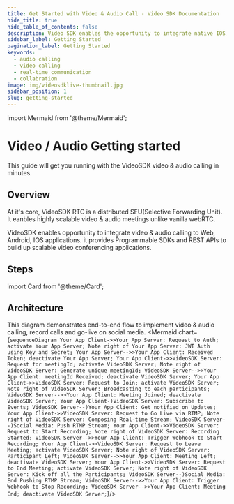 ```yaml
---
title: Get Started with Video & Audio Call - Video SDK Documentation
hide_title: true
hide_table_of_contents: false
description: Video SDK enables the opportunity to integrate native IOS, Android & Web SDKs to add live video & audio conferencing to your applications.
sidebar_label: Getting Started
pagination_label: Getting Started
keywords:
  - audio calling
  - video calling
  - real-time communication
  - collabration
image: img/videosdklive-thumbnail.jpg
sidebar_position: 1
slug: getting-started
---
```


import Mermaid from '@theme/Mermaid';

# Video / Audio Getting started

This guide will get you running with the VideoSDK video & audio calling in minutes.

## Overview

At it's core, VideoSDK RTC is a distributed SFU(Selective Forwarding Unit). It eanbles highly scalable video & audio meetings unlike vanilla webRTC.

VideoSDK enables opportunity to integrate video & audio calling to Web, Android, IOS applications. it provides Programmable SDKs and REST APIs to build up scalable video conferencing applications.

## Steps

import Card from '@theme/Card';

<div class="container guide-steps-block">
  <div class="row ">
    <div class="col col--6">
      <Card heading="1. Get your API key and Secret" link="/javascript/guide/video-and-audio-calling-api-sdk/signup-and-create-api" description="Generate your API key and Secret from Video SDK." />
    </div>
     <div class="col col--6">
      <Card heading="2. Client Setup for React JS" link="/javascript/guide/video-and-audio-calling-api-sdk/supported-platforms" description="Easy to integrate SDK with cross-channel support." />
    </div>
  </div>
  <div class="row ">
   <div class="col col--6" >
      <Card heading="3. Authentication and Tokens" link="/javascript/guide/video-and-audio-calling-api-sdk/server-setup" description="Setup secured server authentication and authorization."  />
    </div>
    <div class="col col--6">
      <Card heading="4. Start a Voice / Video Call" link="/javascript/guide/video-and-audio-calling-api-sdk/quick-start" description="Get started with step by step guide of integrating Video SDK." />
    </div>
  </div>
  <div class="row ">
   <div class="col col--6" >
      <Card heading="5. Basic Features" link="/javascript/guide/video-and-audio-calling-api-sdk/server-setup" description="Explore basic features such as join, leave and customise."  />
    </div>
    <div class="col col--6">
      <Card heading="6. Advanced Features" link="/javascript/guide/video-and-audio-calling-api-sdk/features/start-join-meeting" description="Explore advanced features such as screen sharing, recording and live streaming." />
    </div>
  </div>
</div>

## Architecture

This diagram demonstrates end-to-end flow to implement video & audio calling, record calls and go-live on social media.
<Mermaid chart={`sequenceDiagram Your App Client->>Your App Server: Request to Auth; activate Your App Server; Note right of Your App Server: JWT Auth using Key and Secret; Your App Server-->>Your App Client: Received Token; deactivate Your App Server; Your App Client->>VideoSDK Server: Request for meetingId; activate VideoSDK Server; Note right of VideoSDK Server: Generate unique meetingId; VideoSDK Server-->>Your App Client: meetingId Received; deactivate VideoSDK Server; Your App Client->>VideoSDK Server: Request to Join; activate VideoSDK Server; Note right of VideoSDK Server: Broadcasting to each participants; VideoSDK Server-->>Your App Client: Meeting Joined; deactivate VideoSDK Server; Your App Client-)VideoSDK Server: Subscribe to Events; VideoSDK Server--)Your App Client: Get notified on Updates; Your App Client->>VideoSDK Server: Request to Go Live via RTMP; Note right of VideoSDK Server: Composing Real-time Stream; VideoSDK Server--)Social Media: Push RTMP Stream; Your App Client->>VideoSDK Server: Request to Start Recording; Note right of VideoSDK Server: Recording Started; VideoSDK Server-->>Your App Client: Trigger Webhook to Start Recording; Your App Client->>VideoSDK Server: Request to Leave Meeting; activate VideoSDK Server; Note right of VideoSDK Server: Participant Left; VideoSDK Server-->>Your App Client: Meeting Left; deactivate VideoSDK Server; Your App Client->>VideoSDK Server: Request to End Meeting; activate VideoSDK Server; Note right of VideoSDK Server: Kick off all the Participants; VideoSDK Server--)Social Media: End Pushing RTMP Stream; VideoSDK Server-->>Your App Client: Trigger Webhook to Stop Recording; VideoSDK Server-->>Your App Client: Meeting End; deactivate VideoSDK Server;`}/>

